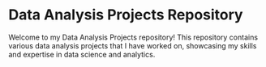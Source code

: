 # Data Analysis Projects Repository
Welcome to my Data Analysis Projects repository! This repository contains various data analysis projects that I have worked on, 
showcasing my skills and expertise in data science and analytics.
